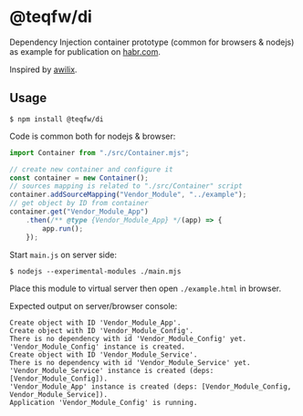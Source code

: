 # @teqfw/di

Dependency Injection container prototype (common for browsers &amp; nodejs) as example for publication on [habr.com](https://habr.com/ru/post/464347/).

Inspired by [awilix](https://github.com/jeffijoe/awilix).

## Usage

```
$ npm install @teqfw/di
```

Code is common both for nodejs & browser:
```js
import Container from "./src/Container.mjs";

// create new container and configure it
const container = new Container();
// sources mapping is related to "./src/Container" script
container.addSourceMapping("Vendor_Module", "../example");
// get object by ID from container
container.get("Vendor_Module_App")
    .then(/** @type {Vendor_Module_App} */(app) => {
        app.run();
    });
```

Start `main.js` on server side:
```
$ nodejs --experimental-modules ./main.mjs
```

Place this module to virtual server then open `./example.html` in browser.

Expected output on server/browser console:
```
Create object with ID 'Vendor_Module_App'.
Create object with ID 'Vendor_Module_Config'.
There is no dependency with id 'Vendor_Module_Config' yet.
'Vendor_Module_Config' instance is created.
Create object with ID 'Vendor_Module_Service'.
There is no dependency with id 'Vendor_Module_Service' yet.
'Vendor_Module_Service' instance is created (deps: [Vendor_Module_Config]).
'Vendor_Module_App' instance is created (deps: [Vendor_Module_Config, Vendor_Module_Service]).
Application 'Vendor_Module_Config' is running.
```